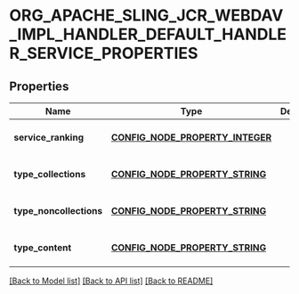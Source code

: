 # ORG_APACHE_SLING_JCR_WEBDAV_IMPL_HANDLER_DEFAULT_HANDLER_SERVICE_PROPERTIES

## Properties
Name | Type | Description | Notes
------------ | ------------- | ------------- | -------------
**service_ranking** | [**CONFIG_NODE_PROPERTY_INTEGER**](configNodePropertyInteger.md) |  | [optional] [default to null]
**type_collections** | [**CONFIG_NODE_PROPERTY_STRING**](configNodePropertyString.md) |  | [optional] [default to null]
**type_noncollections** | [**CONFIG_NODE_PROPERTY_STRING**](configNodePropertyString.md) |  | [optional] [default to null]
**type_content** | [**CONFIG_NODE_PROPERTY_STRING**](configNodePropertyString.md) |  | [optional] [default to null]

[[Back to Model list]](../README.md#documentation-for-models) [[Back to API list]](../README.md#documentation-for-api-endpoints) [[Back to README]](../README.md)


